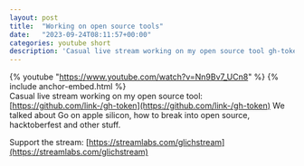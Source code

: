```yaml
---
layout: post
title:  "Working on open source tools"
date:   "2023-09-24T08:11:57+00:00"
categories: youtube short
description: 'Casual live stream working on my open source tool gh-token'
---
```

{% youtube  "https://www.youtube.com/watch?v=Nn9Bv7_UCn8" %}
{% include anchor-embed.html %}
<br />
Casual live stream working on my open source tool: [https://github.com/link-/gh-token](https://github.com/link-/gh-token)
We talked about Go on apple silicon, how to break into open source, hacktoberfest and other stuff.

Support the stream: [https://streamlabs.com/glichstream](https://streamlabs.com/glichstream)
